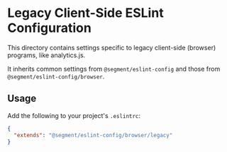 # Legacy Client-Side ESLint Configuration

This directory contains settings specific to legacy client-side (browser) programs, like analytics.js.

It inherits common settings from `@segment/eslint-config` and those from `@segment/eslint-config/browser`.

## Usage

Add the following to your project's `.eslintrc`:

```json
{
  "extends": "@segment/eslint-config/browser/legacy"
}
```
